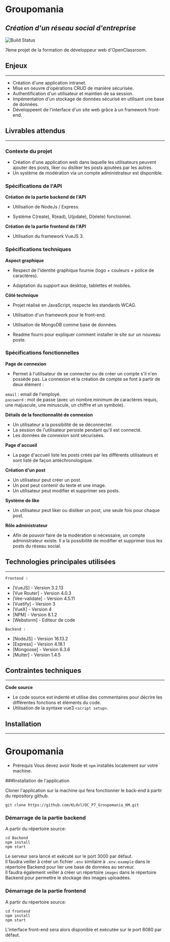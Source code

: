 # Groupomania
## _Création d'un réseau social d'entreprise_


![Build Status](https://badge.buildkite.com/sample.svg?status=passing)

7ème projet de la formation de développeur web d'OpenClassroom.

## Enjeux
---
- Création d'une application intranet.
- Mise en oeuvre d'opérations CRUD de manière sécurisée.
- Authentification d'un utilisateur et maintien de sa session.
- Impémentation d'un stockage de données sécurisé en utilisant une base de données.
- Développeent de l'interface d'un site web grâce à un framework front-end.

## Livrables attendus
---
### Contexte du projet

- Création d'une application web dans laquelle les utilisateurs peuvent ajouter des posts, liker ou disliker les posts ajoutées par les autres.
- Un système de modération via un compte administrateur est disponible.

### Spécifications de l'API

**Création de la partie backend de l'API**

- Utilisation de NodeJs / Express.

- Système C(reate), R(ead), U(pdate), D(elete) fonctionnel.

**Création de la partie frontend de l'API**

- Utilisation du framework VueJS 3.

### Spécifications techniques

**Aspect graphique**
- Respect de l'identité graphique fournie (logo + couleurs + police de caractères).

- Adaptation du support aux desktop, tablettes et mobiles.

**Côté technique**

- Projet réalisé en JavaScript, respecte les standards WCAG.

- Utilisation d'un framework pour le front-end.

- Utilisation de MongoDB comme base de données.

- Readme fourni pour expliquer comment installer le site sur un nouveau poste.

### Spécifications fonctionnelles

**Page de connexion**

- Permet à l'utilisateur de se connecter ou de créer un compte s'il n'en possède pas. La connexion et la création de compte se font à partir de deux élément :

`email` : email de l'employé. <br/>
`password` : mot de passe (avec un nombre minimum de caractères requis, une majuscule, une minuscule, un chiffre et un symbole).

**Détails de la fonctionnalité de connexion**

- Un utilisateur a la possibilité de se déconnecter.
- La session de l'utilisateur persiste pendant qu'il est connecté.
- Les données de connexion sont sécurisées.

**Page d'accueil**

- La page d'accueil liste les posts créés par les différents utilisateurs et sont listé de façon antéchronologique.

**Création d'un post**

- Un utilisateur peut créer un post.
- Un post peut contenir du texte et une image.
- Un utilisateur peut modifier et supprimer ses posts.

**Système de like**

- Un utilisateur peut liker ou disliker un post, une seule fois pour chaque post.

**Rôle administrateur** 

- Afin de pouvoir faire de la modération si nécessaire, un compte administrateur existe. Il a la possibilité de modifier et supprimer tous les posts du réseau social.


## Technologies principales utilisées
---
`Frontend :` 
- [VueJS] - Version 3.2.13
- [Vue Router] - Version 4.0.3
- [Vee-validate] - Version 4.5.11
- [Vuetify] - Version 3
- [VueX] - Version 4
- [NPM] - Version 8.1.2
- [Webstorm] - Editeur de code</br>

`Backend :`
- [NodeJS] - Version 16.13.2
- [Express] - Version 4.18.1
- [Mongoose] - Version 6.3.6
- [Multer] - Version 1.4.5

## Contraintes techniques
---
**Code source**
- Le code source est indenté et utilise des commentaires pour décrire les différentes fonctions et éléments du code.
- Utilisation de la syntaxe vue3 `<script setup>`.

## Installation
---
# Groupomania #

- Prérequis
Vous devez avoir Node et `npm` installés localement sur votre machine.

###Installation de l'application

Cloner l'application sur la machine qui fera fonctionner le back-end à partir du repository github.
```terminal
git clone https://github.com/KLdvl/OC_P7_Groupomania_KM.git
```

### Démarrage de la partie backend
A partir du répertoire source:
```terminal
cd Backend
npm install
npm start
```
Le serveur sera lancé et exécuté sur le port 3000 par défaut. <br/>
Il faudra veiller à créer un fichier `.env` similaire à `.env.example` dans le répertoire Backend pour lier une base de données au serveur. <br/>
Il faudra également veiller à créer un répertoire `images` dans le répertoire Backend pour permettre le stockage des images uploadées.

### Démarrage de la partie frontend
A partir du répertoire source:
```terminal
cd frontend
npm install
npm start
```
L'interface front-end sera alors disponible et exécutée sur le port 8080 par défaut.